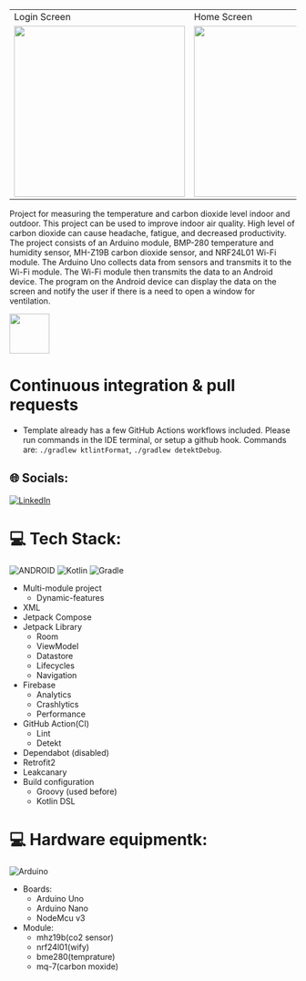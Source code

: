 <table>
  <tr>
    <td>Login Screen</td>
     <td>Home Screen</td>
     <td>Device Detail Screen</td>
  </tr>
  <tr>
    <td><img src="https://media.giphy.com/media/v1.Y2lkPTc5MGI3NjExN3VhZm83YmcydGtoZWVldXVtbDRtd28xeTdkeHM1MjgwcTN3c2ZkbCZlcD12MV9pbnRlcm5hbF9naWZfYnlfaWQmY3Q9Zw/BUiDBip9q6m4vJPACI/giphy.gif" width="300"></td>
    <td><img src="https://media.giphy.com/media/v1.Y2lkPTc5MGI3NjExaTdqbmVrZHFlb241bmc1OHZpa2I1OTl2d3RkZnU0MzRyejc2cTNyciZlcD12MV9pbnRlcm5hbF9naWZfYnlfaWQmY3Q9Zw/1Td8UxgHzww3FJwVKB/giphy.gif" width="300"></td>
<td><img src="https://media.giphy.com/media/v1.Y2lkPTc5MGI3NjExNGZnNDZkOXVoYmUwcWtpMHVsMjQ2aWk0OHRpMGZ5anpuMDV2cGJ6aCZlcD12MV9pbnRlcm5hbF9naWZfYnlfaWQmY3Q9Zw/OJ9eOskh6lgdalW21K/giphy.gif" width="300"></td>
  </tr>
 </table>

Project for measuring the temperature and carbon dioxide level indoor and outdoor.
This project can be used to improve indoor air quality. High level of carbon dioxide can cause headache, fatigue, and decreased productivity. The project consists of an Arduino module, BMP-280 temperature and humidity sensor, MH-Z19B carbon dioxide sensor, and NRF24L01 Wi-Fi module. The Arduino Uno collects data from sensors and transmits it to the Wi-Fi module. The Wi-Fi module then transmits the data to an Android device. The program on the Android device can display the data on the screen and notify the user if there is a need to open a window for ventilation.

<a href="https://play.google.com/store/apps/details?id=com.timhome.modularizationtest" rel="nofollow"><img src="https://camo.githubusercontent.com/bf5c3d9991f2bc80b5500c332c9b00244661511938bb78626a30f06664d495fb/68747470733a2f2f706c61792e676f6f676c652e636f6d2f696e746c2f656e5f75732f6261646765732f7374617469632f696d616765732f6261646765732f656e5f62616467655f7765625f67656e657269632e706e67" height="70" data-canonical-src="https://play.google.com/intl/en_us/badges/static/images/badges/en_badge_web_generic.png" style="max-width: 100%;"></a>

# Continuous integration & pull requests
- Template already has a few GitHub Actions workflows included. Please run commands in the IDE terminal, or setup a github hook. Commands are: `./gradlew ktlintFormat`, `./gradlew detektDebug`.

## 🌐 Socials:
[![LinkedIn](https://img.shields.io/badge/LinkedIn-%230077B5.svg?logo=linkedin&logoColor=white)](https://linkedin.com/in/https://www.linkedin.com/in/ruslan-timkov-165255189/) 

# 💻 Tech Stack:
![ANDROID](https://img.shields.io/badge/android-%2320232a.svg?style=for-the-badge&logo=android&logoColor=%a4c639)
![Kotlin](https://img.shields.io/badge/kotlin-%230095D5.svg?style=for-the-badge&logo=kotlin&logoColor=white)  ![Gradle](https://img.shields.io/badge/Gradle-02303A.svg?style=for-the-badge&logo=Gradle&logoColor=white)

- Multi-module project
  - Dynamic-features
- XML 
- Jetpack Compose
- Jetpack Library
  - Room
  - ViewModel
  - Datastore
  - Lifecycles
  - Navigation
- Firebase
  - Analytics
  - Crashlytics
  - Performance 
- GitHub Action(CI)
  - Lint
  - Detekt
- Dependabot (disabled)
- Retrofit2
- Leakcanary
- Build configuration
  - Groovy (used before)
  - Kotlin DSL

# 💻 Hardware equipmentk:
![Arduino](https://img.shields.io/badge/-Arduino-00979D?style=for-the-badge&logo=Arduino&logoColor=white)
- Boards:
  - Arduino Uno
  - Arduino Nano
  - NodeMcu v3
- Module:
  - mhz19b(co2 sensor)
  - nrf24l01(wify)
  - bme280(temprature)
  - mq-7(carbon moxide)
